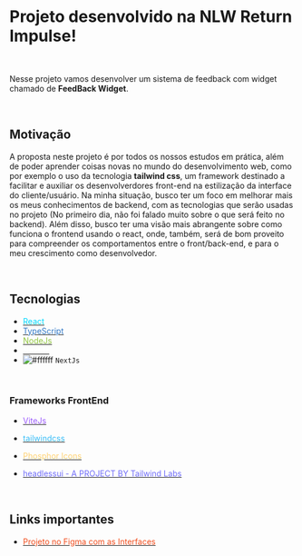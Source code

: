 # Projeto desenvolvido na NLW Return Impulse!

<br>

Nesse projeto vamos desenvolver um sistema de feedback com widget chamado de **FeedBack Widget**.

<br>

## Motivação

A proposta neste projeto é por todos os nossos estudos em prática, além de poder aprender coisas novas no mundo do desenvolvimento web, como por exemplo o uso da tecnologia **tailwind css**, um framework destinado a facilitar e auxiliar os desenvolverdores front-end na estilização da interface do cliente/usuário. Na minha situação, busco ter um foco em melhorar mais os meus conhecimentos de backend, com as tecnologias que serão usadas no projeto (No primeiro dia, não foi falado muito sobre o que será feito no backend). Além disso, busco ter uma visão mais abrangente sobre como funciona o frontend usando o react, onde, também, será de bom proveito para compreender os comportamentos entre o front/back-end, e para o meu crescimento como desenvolvedor.

<br>

## Tecnologias

* [<font color=#00d8ff >React</font>](https://pt-br.reactjs.org/)
* [<font color=#3178c6 >TypeScript</font>](https://www.typescriptlang.org/)
* [<font color=#90c53f >NodeJs</font>](https://nodejs.org/en/)
* [<font color=#ffffff >NextJs</font>](https://nextjs.org/)
* ![#ffffff](https://nextjs.org/) `NextJs`

<br>

### Frameworks FrontEnd

* [<font color=#9d5dfe >ViteJs</font>](https://vitejs.dev/)

* [<font color=#38bdf8 >tailwindcss</font>](https://tailwindcss.com/)

* [<font color=#ffd171 >Phosphor Icons</font>](https://phosphoricons.com/)

* [<font color=#6f6cf9 >headlessui - A PROJECT BY Tailwind Labs </font>](https://headlessui.dev/)

<br>

## Links importantes

* [<font color=#f24e1e >Projeto no Figma com as Interfaces</font>](https://www.figma.com/file/KZUuV8Ghic8DU7oWKY9Tlp/Feedback-Widget-(Community)?node-id=113%3A2828)
